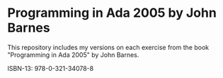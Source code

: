 Programming in Ada 2005 by John Barnes
======================================
This repository includes my versions on each exercise from the book
"Programming in Ada 2005" by John Barnes.

ISBN-13: 978-0-321-34078-8
